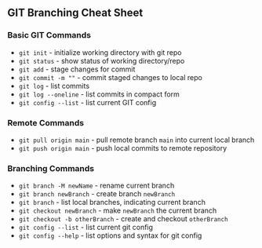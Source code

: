 ## GIT Branching Cheat Sheet

### Basic GIT Commands
* `git init` - initialize working directory with git repo
* `git status` - show status of working directory/repo
* `git add` - stage changes for commit
* `git commit -m ""` - commit staged changes to local repo
* `git log` - list commits
* `git log --oneline` - list commits in compact form
* `git config --list` - list current GIT config
### Remote Commands
* `git pull origin main` - pull remote branch `main` into current local branch
* `git push origin main` - push local commits to remote repository
### Branching Commands
* `git branch -M newName` - rename current branch
* `git branch newBranch` - create branch `newBranch`
* `git branch` - list local branches, indicating current branch
* `git checkout newBranch` - make `newBranch` the current branch
* `git checkout -b otherBranch` - create and checkout `otherBranch`
* `git config --list` - list current  git config
* `git config --help` - list options and syntax for git config
